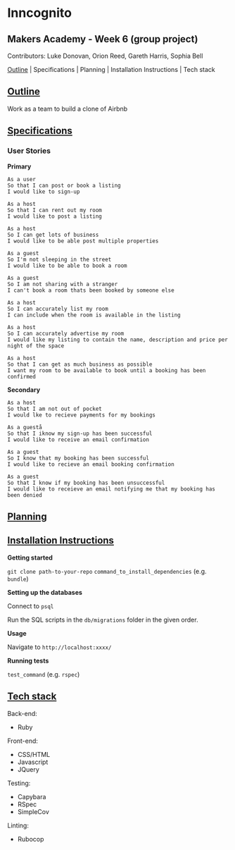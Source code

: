 # Inncognito

## Makers Academy - Week 6 (group project)

Contributors: Luke Donovan, Orion Reed, Gareth Harris, Sophia Bell

[Outline](#Outline) | Specifications | Planning | Installation Instructions | Tech stack

## [Outline](#Outline) 

Work as a team to build a clone of Airbnb

## [Specifications](#Specifications)

### User Stories

**Primary**
```
As a user
So that I can post or book a listing
I would like to sign-up

As a host
So that I can rent out my room
I would like to post a listing

As a host
So I can get lots of business
I would like to be able post multiple properties

As a guest
So I'm not sleeping in the street
I would like to be able to book a room

As a guest
So I am not sharing with a stranger
I can't book a room thats been booked by someone else

As a host
So I can accurately list my room
I can include when the room is available in the listing

As a host
So I can accurately advertise my room
I would like my listing to contain the name, description and price per night of the space

As a host 
So that I can get as much business as possible
I want my room to be available to book until a booking has been confirmed
```
**Secondary**
```
As a host
So that I am not out of pocket
I would lke to recieve payments for my bookings

As a guestå
So that I iknow my sign-up has been successful
I would like to receive an email confirmation

As a guest
So I know that my booking has been successful
I would like to recieve an email booking confirmation

As a guest
So that I know if my booking has been unsuccessful
I would like to receieve an email notifying me that my booking has been denied
```

## [Planning](#planning)

## [Installation Instructions](#install)

**Getting started**

`git clone path-to-your-repo`
`command_to_install_dependencies` (e.g. `bundle`)

**Setting up the databases**

Connect to `psql` 

Run the SQL scripts in the `db/migrations` folder in the given order.

**Usage**

Navigate to `http://localhost:xxxx/`

**Running tests**

`test_command` (e.g. `rspec`)

## [Tech stack](#tech) 

Back-end:
* Ruby

Front-end:
* CSS/HTML
* Javascript
* JQuery

Testing:

* Capybara
* RSpec
* SimpleCov

Linting:

* Rubocop
